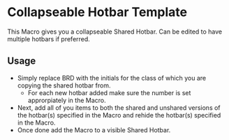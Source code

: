 # Collapseable Hotbar Template

This Macro gives you a collapseable Shared Hotbar. Can be edited to have multiple hotbars if preferred.

## Usage

 - Simply replace BRD with the initials for the class of which you are copying the shared hotbar from.
    - For each new hotbar added make sure the number is set approrpiately in the Macro.
 - Next, add all of you items to both the shared and unshared versions of the hotbar(s) specified in the Macro and rehide the hotbar(s) specified in the Macro.
 - Once done add the Macro to a visible Shared Hotbar.